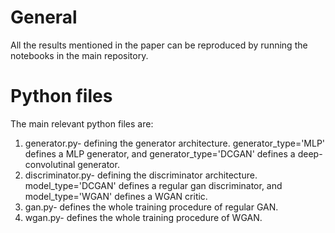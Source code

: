# General
All the results mentioned in the paper can be reproduced by running the notebooks in the main repository.

# Python files
The main relevant python files are:
1. generator.py- defining the generator architecture. generator_type='MLP' defines a MLP generator, and generator_type='DCGAN' defines a deep-convolutinal generator.
2. discriminator.py- defining the discriminator architecture. model_type='DCGAN' defines a regular gan discriminator, and model_type='WGAN' defines a WGAN critic.
3. gan.py- defines the whole training procedure of regular GAN.
4. wgan.py- defines the whole training procedure of WGAN.
